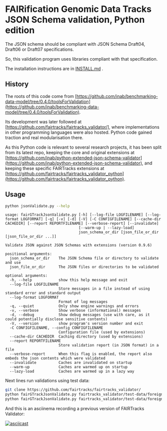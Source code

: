 # FAIRification Genomic Data Tracks JSON Schema validation, Python edition

The JSON schema should be compliant with JSON Schema Draft04, Draft06 or Draft07 specifications.

So, this validation program uses libraries compliant with that specification.

The installation instructions are in [INSTALL.md](INSTALL.md) .

## History

The roots of this code come from [https://github.com/inab/benchmarking-data-model/tree/0.4.0/toolsForValidation](https://github.com/inab/benchmarking-data-model/tree/0.4.0/toolsForValidation).

Its development was later followed at [https://github.com/fairtracks/fairtracks_validator/], where implementations in other programming languages were also hosted. Python code gained traction and real modularisation there.

As this Python code is relevant to several research projects, it has been split from its latest repo, keeping the core and original extensions at [https://github.com/inab/python-extended-json-schema-validator](https://github.com/inab/python-extended-json-schema-validator), and keeping these specific FAIRTracks extensions at [https://github.com/fairtracks/fairtracks_validator_python](https://github.com/fairtracks/fairtracks_validator_python).

## Usage

```bash
python jsonValidate.py --help
```
```
usage: fairGTrackJsonValidate.py [-h] [--log-file LOGFILENAME] [--log-format LOGFORMAT] [-q] [-v] [-d] [-V] [-C CONFIGFILENAME] [--cache-dir CACHEDIR] [--report REPORTFILENAME] [--verbose-report] [--invalidate]
                                 [--warm-up | --lazy-load]
                                 json_schema_or_dir [json_file_or_dir [json_file_or_dir ...]]

Validate JSON against JSON Schemas with extensions (version 0.9.6)

positional arguments:
  json_schema_or_dir    The JSON Schema file or directory to validate and use
  json_file_or_dir      The JSON files or directories to be validated

optional arguments:
  -h, --help            show this help message and exit
  --log-file LOGFILENAME
                        Store messages in a file instead of using standard error and standard output
  --log-format LOGFORMAT
                        Format of log messages
  -q, --quiet           Only show engine warnings and errors
  -v, --verbose         Show verbose (informational) messages
  -d, --debug           Show debug messages (use with care, as it could potentially disclose sensitive contents)
  -V, --version         show program's version number and exit
  -C CONFIGFILENAME, --config CONFIGFILENAME
                        Configuration file (used by extensions)
  --cache-dir CACHEDIR  Caching directory (used by extensions)
  --report REPORTFILENAME
                        Store validation report (in JSON format) in a file
  --verbose-report      When this flag is enabled, the report also embeds the json contents which were validated
  --invalidate          Caches are invalidated on startup
  --warm-up             Caches are warmed up on startup
  --lazy-load           Caches are warmed up in a lazy way
```

Next lines run validations using test data:

```bash
git clone https://github.com/fairtracks/fairtracks_validator/
python fairGTrackJsonValidate.py fairtracks_validator/test-data/foreignProperty_simple/schemas/ fairtracks_validator/test-data/foreignProperty_simple/good_validation/
python fairGTrackJsonValidate.py fairtracks_validator/test-data/foreignProperty_simple/schemas/ fairtracks_validator/test-data/foreignProperty_simple/bad_validation/
```

And this is an asciinema recording a previous version of FAIRTracks Validator:

[![asciicast](https://asciinema.org/a/279252.svg)](https://asciinema.org/a/279252)
